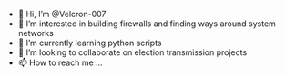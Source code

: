 - 👋 Hi, I’m @Velcron-007
- 👀 I’m interested in building firewalls and finding ways around system networks
- 🌱 I’m currently learning python scripts
- 💞️ I’m looking to collaborate on election transmission projects
- 📫 How to reach me ...

<!---
Velcron-007/Velcron-007 is a ✨ special ✨ repository because its `README.md` (this file) appears on your GitHub profile.
You can click the Preview link to take a look at your changes.
--->
